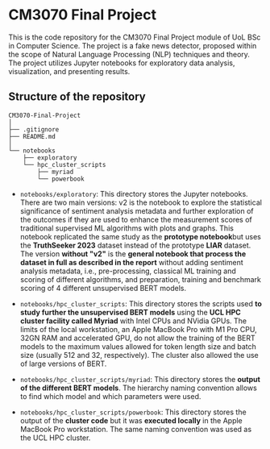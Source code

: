 # CM3070 Final Project

This is the code repository for the CM3070 Final Project module of UoL BSc in Computer Science. The project is a fake news detector, proposed within the scope of Natural Language Processing (NLP) techniques and theory. The project utilizes Jupyter notebooks for exploratory data analysis, visualization, and presenting results.

## Structure of the repository

```
CM3070-Final-Project
│
├── .gitignore
├── README.md
│
└── notebooks
    ├── exploratory
    └── hpc_cluster_scripts
        ├── myriad
        └── powerbook

```

- `notebooks/exploratory`: This directory stores the Jupyter notebooks. There are two main versions: v2 is the notebook to explore the statistical significance of sentiment analysis metadata and further exploration of the outcomes if they are used to enhance the measurement scores of traditional supervised ML algorithms with plots and graphs. This notebook replicated the same study as the **prototype notebook**but uses the **TruthSeeker 2023** dataset instead of the prototype **LIAR** dataset. The version **without "v2"** is the **general notebook that process the dataset in full as described in the report** without adding sentiment analysis metadata, i.e., pre-processing, classical ML training and scoring of different algorithms, and preparation, training and benchmark scoring of 4 different unsupervised BERT models.

- `notebooks/hpc_cluster_scripts`: This directory stores the scripts used **to study further the unsupervised BERT models** using the **UCL HPC cluster facility called Myriad** with Intel CPUs and NVidia GPUs. The limits of the local workstation, an Apple MacBook Pro with M1 Pro CPU, 32GN RAM and accelerated GPU, do not allow the training of the BERT models to the maximum values allowed for token length size and batch size (usually 512 and 32, respectively). The cluster also allowed the use of large versions of BERT.

- `notebooks/hpc_cluster_scripts/myriad`: This directory stores the **output of the different BERT models**. The hierarchy naming convention allows to find which model and which parameters were used.

- `notebooks/hpc_cluster_scripts/powerbook`: This directory stores the output of the **cluster code** but it was **executed locally** in the Apple MacBook Pro workstation. The same naming convention was used as the UCL HPC cluster.
